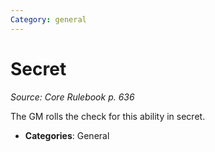 ```yaml
---
Category: general
---
```

# Secret  
*Source: Core Rulebook p. 636*  

The GM rolls the check for this ability in secret.

- **Categories**: General